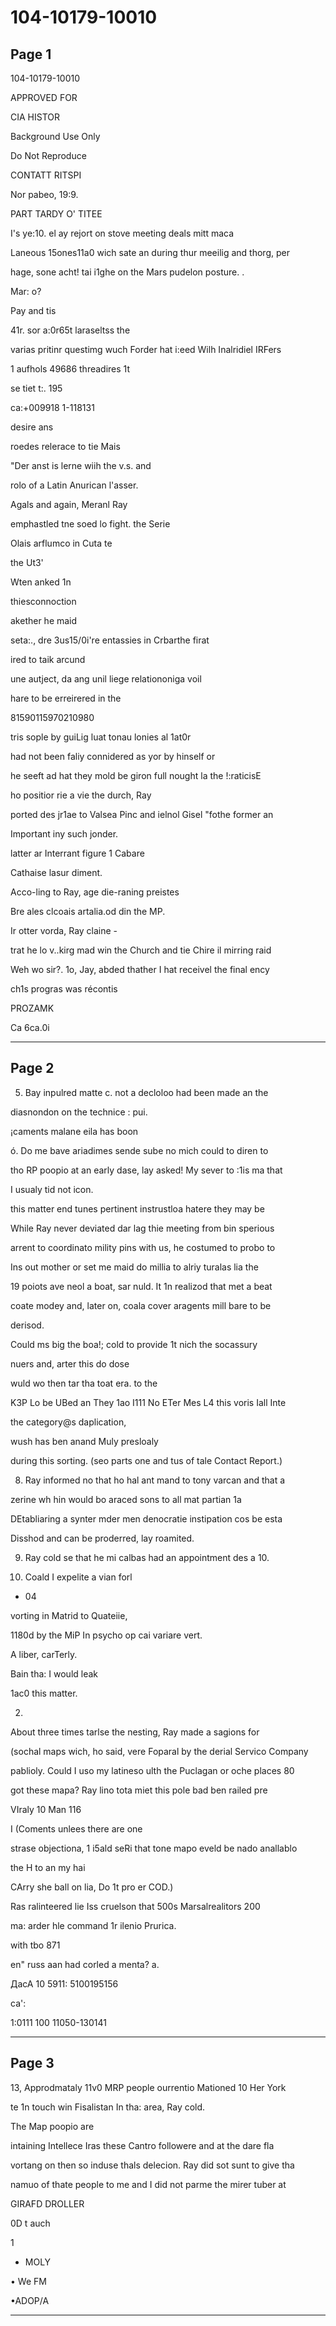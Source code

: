 # 104-10179-10010

## Page 1

104-10179-10010

APPROVED FOR

CIA HISTOR

Background Use Only

Do Not Reproduce

CONTATT RITSPI

Nor pabeo, 19:9.

PART TARDY O' TITEE

I's ye:10. el ay rejort on stove meeting deals mitt maca

Laneous 15ones11a0 wich sate an during thur meeilig and thorg, per

hage, sone acht! tai i1ghe on the Mars pudelon posture. .

Mar: o?

Pay and tis

41r. sor a:0r65t laraseltss the

varias pritinr questimg wuch Forder hat i:eed Wilh Inalridiel IRFers

1 aufhols 49686 threadires 1t

se tiet t:. 195

ca:+009918 1-118131

desire ans

roedes relerace to tie Mais

"Der anst is lerne wiih the v.s. and

rolo of a Latin Anurican l'asser.

Agals and again, Meranl Ray

emphastled tne soed lo fight. the Serie

Olais arflumco in Cuta te

the Ut3'

Wten anked 1n

thiesconnoction

akether he maid

seta:., dre 3us15/0i're entassies in Crbarthe firat

ired to taik arcund

une autject, da ang unil liege relationoniga voil

hare to be erreirered in the

81590115970210980

tris sople by guiLig luat tonau lonies al 1at0r

had not been faliy connidered as yor by hinself or

he seeft ad hat they mold be giron full nought la the !:raticisE

ho positior rie a vie the durch, Ray

ported des jr1ae to Valsea Pinc and ielnol Gisel "fothe former an

Important iny such jonder.

latter ar Interrant figure 1 Cabare

Cathaise lasur diment.

Acco-ling to Ray, age die-raning preistes

Bre ales clcoais artalia.od din the MP.

Ir otter vorda, Ray claine -

trat he lo v..kirg mad win the Church and tie Chire il mirring raid

Weh wo sir?. 1o, Jay, abded thather I hat receivel the final ency

ch1s progras was récontis

PROZAMK

Ca 6ca.0i

---

## Page 2

5. Bay inpulred matte c. not a decloloo had been made an the

diasnondon on the technice : pui.

¡caments malane eila has boon

ó. Do me bave ariadimes sende sube no mich could to diren to

tho RP poopio at an early dase, lay asked! My sever to :1is ma that

I usualy tid not icon.

this matter end tunes pertinent instrustloa hatere they may be

While Ray never deviated dar lag thie meeting from bin sperious

arrent to coordinato mility pins with us, he costumed to probo to

Ins out mother or set me maid do millia to alriy turalas lia the

19 poiots ave neol a boat, sar nuld. It 1n realizod that met a beat

coate modey and, later on, coala cover aragents mill bare to be

derisod.

Could ms big the boa!; cold to provide 1t nich the socassury

nuers and, arter this do dose

wuld wo then tar tha toat era. to the

K3P Lo be UBed an They 1ao I111 No ETer Mes L4 this voris Iall Inte

the category@s daplication,

wush has ben anand Muly presloaly

during this sorting. (seo parts one and tus of tale Contact Report.)

8. Ray informed no that ho hal ant mand to tony varcan and that a

zerine wh hin would bo araced sons to all mat partian 1a

DEtabliaring a synter mder men denocratie instipation cos be esta

Disshod and can be proderred, lay roamited.

9. Ray cold se that he mi calbas had an appointment des a 10.

10. Coald I expelite a vian forl

- 04

vorting in Matrid to Quateiie,

1180d by the MiP In psycho op cai variare vert.

A liber, carTerly.

Bain tha: I would leak

1ac0 this matter.

2.

About three times tarlse the nesting, Ray made a sagions for

(sochal maps wich, ho said, vere Foparal by the derial Servico Company

pablioly. Could I uso my latineso ulth the Puclagan or oche places 80

got these mapa? Ray lino tota miet this pole bad ben railed pre

VIraly 10 Man 116

I (Coments unlees there are one

strase objectiona, 1 i5ald seRi that tone mapo eveld be nado anallablo

the H to an my hai

CArry she ball on lia, Do 1t pro er COD.)

Ras ralinteered lie Iss cruelson that 500s Marsalrealitors 200

ma: arder hle command 1r ilenio Prurica.

with tbo 871

en" russ aan had corled a menta? a.

ДасА 10 5911: 5100195156

ca':

1:0111 100 11050-130141

---

## Page 3

13, Approdmataly 11v0 MRP people ourrentio Mationed 10 Her York

te 1n touch win Fisalistan In tha: area, Ray cold.

The Map poopio are

intaining Intellece Iras these Cantro followere and at the dare fla

vortang on then so induse thals delecion. Ray did sot sunt to give tha

namuo of thate people to me and I did not parme the mirer tuber at

GIRAFD DROLLER

0D t auch

1

- MOLY

• We FM

•ADOP/A

---

